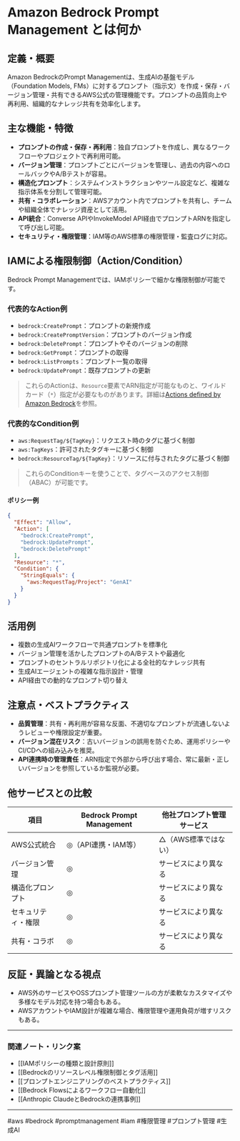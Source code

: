 # Amazon Bedrock Prompt Management とは何か

## 定義・概要
Amazon BedrockのPrompt Managementは、生成AIの基盤モデル（Foundation Models, FMs）に対するプロンプト（指示文）を作成・保存・バージョン管理・共有できるAWS公式の管理機能です。プロンプトの品質向上や再利用、組織的なナレッジ共有を効率化します。

## 主な機能・特徴
- **プロンプトの作成・保存・再利用**：独自プロンプトを作成し、異なるワークフローやプロジェクトで再利用可能。
- **バージョン管理**：プロンプトごとにバージョンを管理し、過去の内容へのロールバックやA/Bテストが容易。
- **構造化プロンプト**：システムインストラクションやツール設定など、複雑な指示体系を分割して管理可能。
- **共有・コラボレーション**：AWSアカウント内でプロンプトを共有し、チームや組織全体でナレッジ資産として活用。
- **API統合**：Converse APIやInvokeModel API経由でプロンプトARNを指定して呼び出し可能。
- **セキュリティ・権限管理**：IAM等のAWS標準の権限管理・監査ログに対応。

## IAMによる権限制御（Action/Condition）
Bedrock Prompt Managementでは、IAMポリシーで細かな権限制御が可能です。

### 代表的なAction例
- `bedrock:CreatePrompt`：プロンプトの新規作成
- `bedrock:CreatePromptVersion`：プロンプトのバージョン作成
- `bedrock:DeletePrompt`：プロンプトやそのバージョンの削除
- `bedrock:GetPrompt`：プロンプトの取得
- `bedrock:ListPrompts`：プロンプト一覧の取得
- `bedrock:UpdatePrompt`：既存プロンプトの更新

> これらのActionは、`Resource`要素でARN指定が可能なものと、ワイルドカード（`*`）指定が必要なものがあります。詳細は[Actions defined by Amazon Bedrock](https://docs.aws.amazon.com/service-authorization/latest/reference/list_amazonbedrock.html)を参照。

### 代表的なCondition例
- `aws:RequestTag/${TagKey}`：リクエスト時のタグに基づく制御
- `aws:TagKeys`：許可されたタグキーに基づく制御
- `bedrock:ResourceTag/${TagKey}`：リソースに付与されたタグに基づく制御

> これらのConditionキーを使うことで、タグベースのアクセス制御（ABAC）が可能です。

#### ポリシー例
```json
{
  "Effect": "Allow",
  "Action": [
    "bedrock:CreatePrompt",
    "bedrock:UpdatePrompt",
    "bedrock:DeletePrompt"
  ],
  "Resource": "*",
  "Condition": {
    "StringEquals": {
      "aws:RequestTag/Project": "GenAI"
    }
  }
}
```

## 活用例
- 複数の生成AIワークフローで共通プロンプトを標準化
- バージョン管理を活かしたプロンプトのA/Bテストや最適化
- プロンプトのセントラルリポジトリ化による全社的なナレッジ共有
- 生成AIエージェントの複雑な指示設計・管理
- API経由での動的なプロンプト切り替え

## 注意点・ベストプラクティス
- **品質管理**：共有・再利用が容易な反面、不適切なプロンプトが流通しないようレビューや権限設定が重要。
- **バージョン混在リスク**：古いバージョンの誤用を防ぐため、運用ポリシーやCI/CDへの組み込みを推奨。
- **API連携時の管理責任**：ARN指定で外部から呼び出す場合、常に最新・正しいバージョンを参照しているか監視が必要。

## 他サービスとの比較
| 項目                | Bedrock Prompt Management | 他社プロンプト管理サービス |
|---------------------|--------------------------|--------------------------|
| AWS公式統合         | ◎（API連携・IAM等）      | △（AWS標準ではない）     |
| バージョン管理      | ◎                        | サービスにより異なる     |
| 構造化プロンプト    | ◎                        | サービスにより異なる     |
| セキュリティ・権限  | ◎                        | サービスにより異なる     |
| 共有・コラボ        | ◎                        | サービスにより異なる     |

## 反証・異論となる視点
- AWS外のサービスやOSSプロンプト管理ツールの方が柔軟なカスタマイズや多様なモデル対応を持つ場合もある。
- AWSアカウントやIAM設計が複雑な場合、権限管理や運用負荷が増すリスクもある。

---

### 関連ノート・リンク案
- [[IAMポリシーの種類と設計原則]]
- [[Bedrockのリソースレベル権限制御とタグ活用]]
- [[プロンプトエンジニアリングのベストプラクティス]]
- [[Bedrock Flowsによるワークフロー自動化]]
- [[Anthropic ClaudeとBedrockの連携事例]]

---

#aws #bedrock #promptmanagement #iam #権限管理 #プロンプト管理 #生成AI

